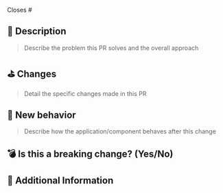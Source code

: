 <!---
Thanks for contributing to Hikoui! ✨

Please fill out the following template to help us review your pull request.

Before submitting, please ensure:
- Your PR title follows the [Conventional Commits](https://www.conventionalcommits.org/en/v1.0.0/) specification (e.g., `feat(button): add new size option`).
- You have linked the relevant issue(s) below.
- Your changes are focused and keep the PR as small as possible.
- You have considered the impact of adding new external dependencies.
-->

Closes # <!-- Link the relevant issue(s) here -->

## 📝 Description

> Describe the problem this PR solves and the overall approach

## ⛳️ Changes

> Detail the specific changes made in this PR

## 🚀 New behavior

> Describe how the application/component behaves after this change

## 💣 Is this a breaking change? (Yes/No)

<!--
If Yes, please describe:
- The impact of this change on existing users/integrations.
- The migration path or steps required for users to adapt to this change.
-->

## 📝 Additional Information

<!-- Any other relevant information, context, or screenshots -->
